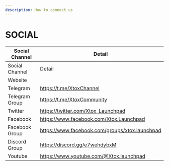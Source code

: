 ```yaml
---
description: How to connect us
---
```


# SOCIAL



<table data-header-hidden><thead><tr><th width="179.5">Social Channel</th><th>Detail</th></tr></thead><tbody><tr><td>Social Channel</td><td>Detail</td></tr><tr><td>Website</td><td></td></tr><tr><td>Telegram </td><td><a href="https://t.me/XtoxChannel">https://t.me/XtoxChannel</a></td></tr><tr><td>Telegram Group</td><td><a href="https://t.me/XtoxCommunity">https://t.me/XtoxCommunity</a></td></tr><tr><td>Twitter</td><td><a href="https://twitter.com/Xtox_Launchpad">https://twitter.com/Xtox_Launchpad</a></td></tr><tr><td>Facebook</td><td><a href="https://www.facebook.com/Xtox.Launchpad">https://www.facebook.com/Xtox.Launchpad</a></td></tr><tr><td>Facebook Group</td><td><a href="https://www.facebook.com/groups/xtox.launchpad">https://www.facebook.com/groups/xtox.launchpad</a></td></tr><tr><td>Discord Group</td><td><a href="https://discord.gg/e7wehdybxM">https://discord.gg/e7wehdybxM</a></td></tr><tr><td>Youtube</td><td><a href="https://www.youtube.com/@Xtox.launchpad">https://www.youtube.com/@Xtox.launchpad</a></td></tr></tbody></table>

